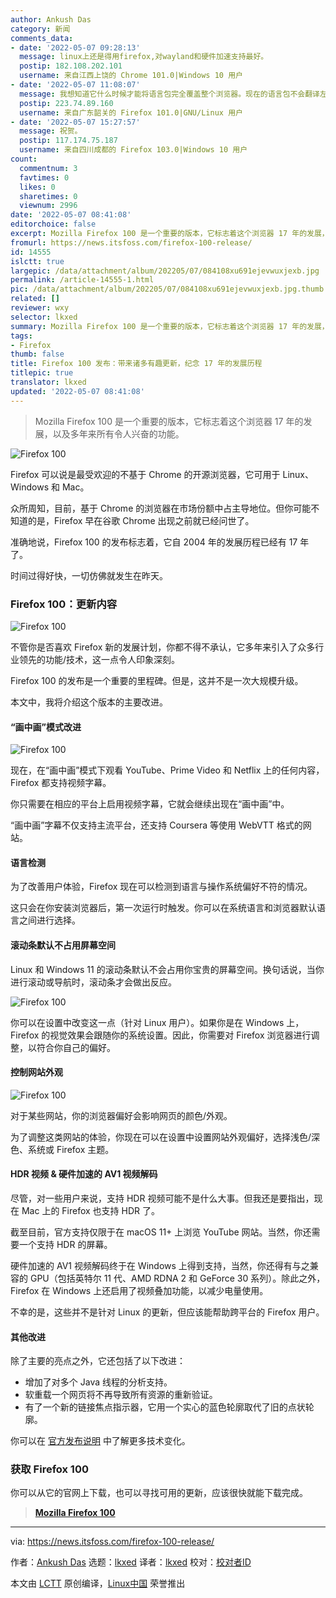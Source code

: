 ```yaml
---
author: Ankush Das
category: 新闻
comments_data:
- date: '2022-05-07 09:28:13'
  message: linux上还是得用firefox,对wayland和硬件加速支持最好。
  postip: 182.108.202.101
  username: 来自江西上饶的 Chrome 101.0|Windows 10 用户
- date: '2022-05-07 11:08:07'
  message: 我想知道它什么时候才能将语言包完全覆盖整个浏览器。现在的语言包不会翻译左下角加载网页之类的内容，为了看着舒服我还要去火狐网站下载中文版自己安装才行。
  postip: 223.74.89.160
  username: 来自广东韶关的 Firefox 101.0|GNU/Linux 用户
- date: '2022-05-07 15:27:57'
  message: 祝贺。
  postip: 117.174.75.187
  username: 来自四川成都的 Firefox 103.0|Windows 10 用户
count:
  commentnum: 3
  favtimes: 0
  likes: 0
  sharetimes: 0
  viewnum: 2996
date: '2022-05-07 08:41:08'
editorchoice: false
excerpt: Mozilla Firefox 100 是一个重要的版本，它标志着这个浏览器 17 年的发展，以及多年来所有令人兴奋的功能。
fromurl: https://news.itsfoss.com/firefox-100-release/
id: 14555
islctt: true
largepic: /data/attachment/album/202205/07/084108xu691ejevwuxjexb.jpg
permalink: /article-14555-1.html
pic: /data/attachment/album/202205/07/084108xu691ejevwuxjexb.jpg.thumb.jpg
related: []
reviewer: wxy
selector: lkxed
summary: Mozilla Firefox 100 是一个重要的版本，它标志着这个浏览器 17 年的发展，以及多年来所有令人兴奋的功能。
tags:
- Firefox
thumb: false
title: Firefox 100 发布：带来诸多有趣更新，纪念 17 年的发展历程
titlepic: true
translator: lkxed
updated: '2022-05-07 08:41:08'
---
```



> 
> Mozilla Firefox 100 是一个重要的版本，它标志着这个浏览器 17 年的发展，以及多年来所有令人兴奋的功能。
> 
> 
> 


![Firefox 100](/data/attachment/album/202205/07/084108xu691ejevwuxjexb.jpg)


Firefox 可以说是最受欢迎的不基于 Chrome 的开源浏览器，它可用于 Linux、Windows 和 Mac。


众所周知，目前，基于 Chrome 的浏览器在市场份额中占主导地位。但你可能不知道的是，Firefox 早在谷歌 Chrome 出现之前就已经问世了。


准确地说，Firefox 100 的发布标志着，它自 2004 年的发展历程已经有 17 年了。


时间过得好快，一切仿佛就发生在昨天。


### Firefox 100：更新内容


![Firefox 100](/data/attachment/album/202205/07/084109j9jr35z9qfnyxyn3.jpg)


不管你是否喜欢 Firefox 新的发展计划，你都不得不承认，它多年来引入了众多行业领先的功能/技术，这一点令人印象深刻。


Firefox 100 的发布是一个重要的里程碑。但是，这并不是一次大规模升级。


本文中，我将介绍这个版本的主要改进。


#### “画中画”模式改进


![Firefox 100](/data/attachment/album/202205/07/084109sro31rlw1aolnjjg.jpg)


现在，在“画中画”模式下观看 YouTube、Prime Video 和 Netflix 上的任何内容，Firefox 都支持视频字幕。


你只需要在相应的平台上启用视频字幕，它就会继续出现在“画中画”中。


“画中画”字幕不仅支持主流平台，还支持 Coursera 等使用 WebVTT 格式的网站。


#### 语言检测


为了改善用户体验，Firefox 现在可以检测到语言与操作系统偏好不符的情况。


这只会在你安装浏览器后，第一次运行时触发。你可以在系统语言和浏览器默认语言之间进行选择。


#### 滚动条默认不占用屏幕空间


Linux 和 Windows 11 的滚动条默认不会占用你宝贵的屏幕空间。换句话说，当你进行滚动或导航时，滚动条才会做出反应。


![Firefox 100](/data/attachment/album/202205/07/084109mxuhhczojhc8iotc.jpg)


你可以在设置中改变这一点（针对 Linux 用户）。如果你是在 Windows 上，Firefox 的视觉效果会跟随你的系统设置。因此，你需要对 Firefox 浏览器进行调整，以符合你自己的偏好。


#### 控制网站外观


![Firefox 100](/data/attachment/album/202205/07/084110uzfhq3tptrr2ivb6.jpg)


对于某些网站，你的浏览器偏好会影响网页的颜色/外观。


为了调整这类网站的体验，你现在可以在设置中设置网站外观偏好，选择浅色/深色、系统或 Firefox 主题。


#### HDR 视频 & 硬件加速的 AV1 视频解码


尽管，对一些用户来说，支持 HDR 视频可能不是什么大事。但我还是要指出，现在 Mac 上的 Firefox 也支持 HDR 了。


截至目前，官方支持仅限于在 macOS 11+ 上浏览 YouTube 网站。当然，你还需要一个支持 HDR 的屏幕。


硬件加速的 AV1 视频解码终于在 Windows 上得到支持，当然，你还得有与之兼容的 GPU（包括英特尔 11 代、AMD RDNA 2 和 GeForce 30 系列）。除此之外，Firefox 在 Windows 上还启用了视频叠加功能，以减少电量使用。


不幸的是，这些并不是针对 Linux 的更新，但应该能帮助跨平台的 Firefox 用户。


#### 其他改进


除了主要的亮点之外，它还包括了以下改进：


* 增加了对多个 Java 线程的分析支持。
* 软重载一个网页将不再导致所有资源的重新验证。
* 有了一个新的链接焦点指示器，它用一个实心的蓝色轮廓取代了旧的点状轮廓。


你可以在 [官方发布说明](https://www.mozilla.org/en-US/firefox/100.0/releasenotes/) 中了解更多技术变化。


### 获取 Firefox 100


你可以从它的官网上下载，也可以寻找可用的更新，应该很快就能下载完成。



> 
> **[Mozilla Firefox 100](https://www.mozilla.org/en-US/firefox/download/)**
> 
> 
> 




---


via: <https://news.itsfoss.com/firefox-100-release/>


作者：[Ankush Das](https://news.itsfoss.com/author/ankush/) 选题：[lkxed](https://github.com/lkxed) 译者：[lkxed](https://github.com/lkxed) 校对：[校对者ID](https://github.com/%E6%A0%A1%E5%AF%B9%E8%80%85ID)


本文由 [LCTT](https://github.com/LCTT/TranslateProject) 原创编译，[Linux中国](https://linux.cn/) 荣誉推出